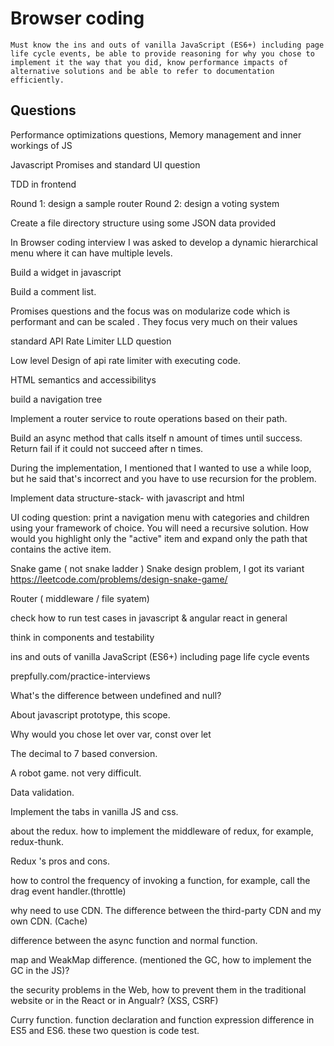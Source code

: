 # Browser coding

```
Must know the ins and outs of vanilla JavaScript (ES6+) including page life cycle events, be able to provide reasoning for why you chose to implement it the way that you did, know performance impacts of alternative solutions and be able to refer to documentation efficiently.
```

## Questions

Performance optimizations questions, Memory management and inner workings of JS

Javascript Promises and standard UI question

TDD in frontend

Round 1: design a sample router 
Round 2: design a voting system

Create a file directory structure using some JSON data provided 

In Browser coding interview I was asked to develop a dynamic hierarchical menu where it can have multiple levels. 

Build a widget in javascript

Build a comment list. 

Promises questions and the focus was on modularize code which is performant and can be scaled . They focus very much on their values

standard API Rate Limiter LLD question 

Low level Design of api rate limiter with executing code.

HTML semantics and accessibilitys

build a navigation tree

Implement a router service to route operations based on their path.

Build an async method that calls itself n amount of times until success. Return fail if it could not succeed after n times.

During the implementation, I mentioned that I wanted to use a while loop, but he said that's incorrect and you have to use recursion for the problem. 

Implement data structure-stack- with javascript and html

UI coding question: print a navigation menu with categories and children using your framework of choice. You will need a recursive solution. How would you highlight only the "active" item and expand only the path that contains the active item.

Snake game ( not snake ladder )
Snake design problem, I got its variant
https://leetcode.com/problems/design-snake-game/

Router ( middleware / file syatem)

check how to run test cases in javascript & angular react in general

think in components and testability

ins and outs of vanilla JavaScript (ES6+) including page life cycle events

prepfully.com/practice-interviews

What's the difference between undefined and null?

About javascript prototype, this scope.

Why would you chose let over var, const over let

The decimal to 7 based conversion. 

A robot game. not very difficult. 

Data validation.

Implement the tabs in vanilla JS and css.

about the redux. how to implement the middleware of redux, for example, redux-thunk.

Redux 's pros and cons.

how to control the frequency of invoking a function, for example, call the drag event handler.(throttle)

why need to use CDN. The difference between the third-party CDN and my own CDN. (Cache)

difference between the async function and normal function.

map and WeakMap difference. (mentioned the GC, how to implement the GC in the JS)?

the security problems in the Web, how to prevent them in the traditional website or in the React  or in Angualr? (XSS, CSRF)

Curry function. function declaration and function expression difference in ES5 and ES6. these two question is code test.

